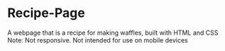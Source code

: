 # Recipe-Page
A webpage that is a recipe for making waffles, built with HTML and CSS  Note: Not responsive. Not intended for use on mobile devices
